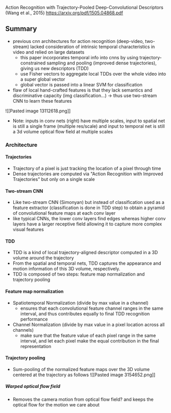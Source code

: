 Action Recognition with Trajectory-Pooled Deep-Convolutional Descriptors (Wang et al., 2015)
https://arxiv.org/pdf/1505.04868.pdf

## Summary
- previous cnn architectures for action recognition (deep-video, two-stream) lacked consideration of intrinsic temporal characteristics in video and relied on large datasets
	- this paper incorporates temporal info into cnns by using trajectory-constrained sampling and pooling (improved dense trajectories), giving us new descriptors (TDD)
	- use Fisher vectors to aggregate local TDDs over the whole video into a super global vector
	- global vector is passed into a linear SVM for classification
- flaw of local hand-crafted features is that they lack semantics and discriminative capacity (img classification...) -> thus use two-stream CNN to learn these features

![[Pasted image 13112618.png]]
- Note: inputs in conv nets (right) have multiple scales, input to spatial net is still a single frame (multiple res/scale) and input to temporal net is still a 3d volume optical flow field at multiple scales

### Architecture 
#### Trajectories
- Trajectory of a pixel is just tracking the location of a pixel through time
- Dense trajectories are computed via "Action Recognition with Improved Trajectories" but only on a single scale
#### Two-stream CNN
- Like two-stream CNN (Simonyan) but instead of classification used as a feature extractor (classification is done in TDD step) to obtain a pyramid of convolutional feature maps at each conv layer
- like typical CNNs, the lower conv layers find edges whereas higher conv layers have a larger receptive field allowing it to capture more complex visual features
#### TDD
- TDD is a kind of local trajectory-aligned descriptor computed in a 3D volume around the trajectory
- From the spatial and temporal nets, TDD captures the appearance and motion information of this 3D volume, respectively.
- TDD is composed of two steps: feature map normalization and trajectory pooling
#### Feature map normalization 
- Spatiotemporal Normalization (divide by max value in a channel)
	- ensures that each convolutional feature channel ranges in the same interval, and thus contributes equally to final TDD recognition performance
- Channel Normalization (divide by max value in a pixel location across all channels)
	- make sure that the feature value of each pixel range in the same interval, and let each pixel make the equal contribution in the final representation
#### Trajectory pooling
- Sum-pooling of the normalized feature maps over the 3D volume centered at the trajectory as follows
![[Pasted image 3154652.png]]


##### Warped optical flow field
- Removes the camera motion from optical flow field? and keeps the optical flow for the motion we care about 
